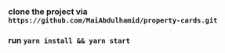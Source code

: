 ### clone the project via `https://github.com/MaiAbdulhamid/property-cards.git`
### run `yarn install && yarn start`




